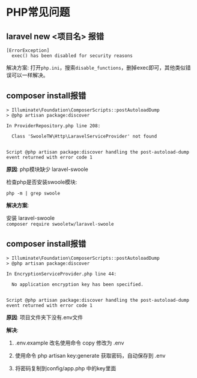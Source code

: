 # PHP常见问题  

## laravel new <项目名> 报错
```
[ErrorException]                               
  exec() has been disabled for security reasons 
```

解决方案:  打开`php.ini`，搜索`disable_functions`，删掉exec即可，其他类似错误可以一样解决。

## composer install报错

```shell
> Illuminate\Foundation\ComposerScripts::postAutoloadDump
> @php artisan package:discover

In ProviderRepository.php line 208:
                                                          
  Class 'SwooleTW\Http\LaravelServiceProvider' not found  
                                                          

Script @php artisan package:discover handling the post-autoload-dump event returned with error code 1
```

**原因**: php模块缺少 laravel-swoole

检查php是否安装swoole模块: 

`php -m | grep swoole`

**解决方案**: 

安装 laravel-swoole    
`composer require swooletw/laravel-swoole`


## composer install报错   

```shell
> Illuminate\Foundation\ComposerScripts::postAutoloadDump
> @php artisan package:discover

In EncryptionServiceProvider.php line 44:
                                                     
  No application encryption key has been specified.  
                                                     

Script @php artisan package:discover handling the post-autoload-dump event returned with error code 1
```

**原因**: 项目文件夹下没有.env文件

**解决**: 
1. .env.example 改名使用命令 copy 修改为 .env

2. 使用命令 php artisan key:generate  获取密码，自动保存到 .env

3. 将密码复制到config/app.php 中的key里面